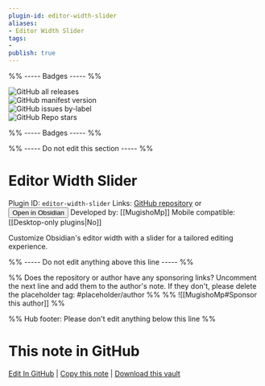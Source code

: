 ```yaml
---
plugin-id: editor-width-slider
aliases:
- Editor Width Slider
tags: 
- 
publish: true
---
```


%% ----- Badges ----- %%

![GitHub all releases](https://img.shields.io/github/downloads/MugishoMp/obsidian-editor-width-slider/total?color=573E7A&logo=github&style=for-the-badge)   
![GitHub manifest version](https://img.shields.io/github/manifest-json/v/MugishoMp/obsidian-editor-width-slider?color=573E7A&logo=github&style=for-the-badge)   
![GitHub issues by-label](https://img.shields.io/github/issues/MugishoMp/obsidian-editor-width-slider/help%20wanted?color=573E7A&logo=github&style=for-the-badge)   
![GitHub Repo stars](https://img.shields.io/github/stars/MugishoMp/obsidian-editor-width-slider?color=573E7A&logo=github&style=for-the-badge)

%% ----- Badges ----- %%

%% ----- Do not edit this section ----- %%

# Editor Width Slider

Plugin ID: `editor-width-slider`
Links: [GitHub repository](https://github.com/MugishoMp/obsidian-editor-width-slider) or [<button id=HH>Open in Obsidian</button>](obsidian://show-plugin?id=editor-width-slider)
Developed by: [[MugishoMp]]
Mobile compatible: [[Desktop-only plugins|No]]

Customize Obsidian's editor width with a slider for a tailored editing experience.

%% ----- Do not edit anything above this line ----- %% 

%% Does the repository or author have any sponsoring links? Uncomment the next line and add them to the author's note. If they don't, please delete the placeholder tag: #placeholder/author %%
%% ![[MugishoMp#Sponsor this author]] %%

%% Hub footer: Please don't edit anything below this line %%

# This note in GitHub

<span class="git-footer">[Edit In GitHub](https://github.dev/obsidian-community/obsidian-hub/blob/main/02%20-%20Community%20Expansions/02.05%20All%20Community%20Expansions/Plugins/editor-width-slider.md "git-hub-edit-note") | [Copy this note](https://raw.githubusercontent.com/obsidian-community/obsidian-hub/main/02%20-%20Community%20Expansions/02.05%20All%20Community%20Expansions/Plugins/editor-width-slider.md "git-hub-copy-note") | [Download this vault](https://github.com/obsidian-community/obsidian-hub/archive/refs/heads/main.zip "git-hub-download-vault") </span>

